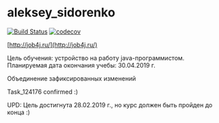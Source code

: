 # aleksey_sidorenko

[![Build Status](https://travis-ci.org/AlekseySidorenko/aleksey_sidorenko.svg?branch=master)](https://travis-ci.org/AlekseySidorenko/aleksey_sidorenko)
[![codecov](https://codecov.io/gh/AlekseySidorenko/aleksey_sidorenko/branch/master/graph/badge.svg)](https://codecov.io/gh/AlekseySidorenko/aleksey_sidorenko)

[http://job4j.ru/](http://job4j.ru/)

Цель обучения: устройство на работу java-программистом.
Планируемая дата окончания учебы: 30.04.2019 г.

Объединение зафиксированных изменений

Task_124176 confirmed :)

UPD:
Цель достигнута 28.02.2019 г., но курс должен быть пройден до конца :)
